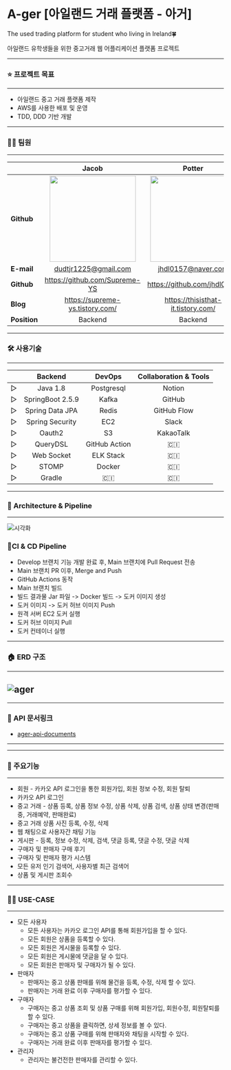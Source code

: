 # A-ger [아일랜드 거래 플랫폼 - 아거]

The used trading platform for student who living in Ireland🍀

아일랜드 유학생들을 위한 중고거래 웹 어플리케이션 플랫폼 프로젝트

------

### ⭐️ 프로젝트 목표

------
- 아일랜드 중고 거래 플랫폼 제작
- AWS를 사용한 배포 및 운영
- TDD, DDD 기반 개발
------
### 🙋‍♂️ 팀원
------

|                | Jacob  | Potter  | Frank | Guguri | Kevin | Rose |
|----------------|:--------------:|:--------------:|:--------------:|:--------------:|:--------------:|:--------------:|
| **Github**     | [<img src="https://avatars.githubusercontent.com/u/46801877?v=4" width="200px;" alt=""/>](https://github.com/Supreme-YS) | [<img src="https://avatars.githubusercontent.com/u/72914519?v=4" width="200px;" alt=""/>](https://github.com/jhdl0157) | [<img src="https://avatars.githubusercontent.com/u/58693617?v=4" width="200px;" alt=""/>](https://github.com/dhkstnaos) | [<img src=https://user-images.githubusercontent.com/72914519/154930806-a8275c1f-1f55-4e36-a4e2-bddd16d7562b.jpeg width="200px;" alt=""/>](https://github.com/dhkstnaos) | [<img src="https://avatars.githubusercontent.com/u/58078994?v=4" width="200px;" alt=""/>](https://github.com/hx2ryu) | [<img src="https://avatars.githubusercontent.com/u/100477604?v=4" width="200px;" alt=""/>](https://github.com/one-rose) |
| **E-mail**     | dudtjr1225@gmail.com | jhdl0157@naver.com | dhkstnaos@gmail.com | ds5anc900@naver.com  | hx2ryu@gmail.com  | junghyun2117@naver.com |
| **Github**     | https://github.com/Supreme-YS  | https://github.com/jhdl0157 | https://github.com/dhkstnaos    |     | https://github.com/hx2ryu | https://github.com/one-rose |
| **Blog**       | https://supreme-ys.tistory.com/ |https://thisisthat-it.tistory.com/ | https://crazy-horse.tistory.com/ |https://limgayeon.imweb.me/ | 🐊 | |
| **Position**   | Backend | Backend | Backend | Designer | Frontend | Frontend |
 

------

### 🛠 사용기술

------
|            | <center>Backend                     | <center>DevOps                      | <center>Collaboration & Tools | 
|----------|:---------------------------:|:---------------------------:|:-------------------------------:| 
| ▷ | Java 1.8 | Postgresql | Notion         |
| ▷ | SpringBoot 2.5.9| Kafka | GitHub       |
| ▷ | Spring Data JPA| Redis | GitHub Flow   |
| ▷ | Spring Security| EC2 | Slack           |
| ▷ | Oauth2| S3 | KakaoTalk                 |
| ▷ | QueryDSL | GitHub Action|  🇨🇮          |
| ▷ | Web Socket | ELK Stack | 🇨🇮             |
| ▷ | STOMP | Docker| 🇨🇮                     |
| ▷ | Gradle | 🇨🇮 | 🇨🇮                        |

------

### 🎊 Architecture & Pipeline

------
![시각화](https://user-images.githubusercontent.com/72914519/154930546-4b8234a1-9010-40c3-9a10-90bd376b0b96.png)
### 🔑**CI & CD Pipeline**
- Develop 브랜치 기능 개발 완료 후, Main 브랜치에 Pull Request 전송
- Main 브랜치 PR 이후, Merge and Push
- GitHub Actions 동작
- Main 브랜치 빌드
- 빌드 결과물 Jar 파일 -> Docker 빌드 -> 도커 이미지 생성
- 도커 이미지 -> 도커 허브 이미지 Push
- 원격 서버 EC2 도커 실행
- 도커 허브 이미지 Pull
- 도커 컨테이너 실행
------
### 🏠 ERD 구조
------
![ager](https://user-images.githubusercontent.com/58693617/154427811-28ddef62-739f-49be-9c4f-0f2f25728108.png)
------

------
### 📖 API 문서링크
 
- [ager-api-documents](https://documenter.getpostman.com/view/16841838/UVeNkN3d)
------
 
------
### 🧰 주요기능
------

- 회원 - 카카오 API 로그인을 통한 회원가입, 회원 정보 수정, 회원 탈퇴
- 카카오 API 로그인
- 중고 거래 - 상품 등록, 상품 정보 수정, 상품 삭제, 상품 검색, 상품 상태 변경(판매중, 거래예약, 판매완료)
- 중고 거래 상품 사진 등록, 수정, 삭제
- 웹 채팅으로 사용자간 채팅 기능
- 게시판 - 등록, 정보 수정, 삭제, 검색, 댓글 등록, 댓글 수정, 댓글 삭제
- 구매자 및 판매자 구매 후기
- 구매자 및 판매자 평가 시스템
- 모든 유저 인기 검색어, 사용자별 최근 검색어
- 상품 및 게시판 조회수

------
### 💁🏻 USE-CASE
------
- 모든 사용자
  - 모든 사용자는 카카오 로그인 API를 통해 회원가입을 할 수 있다.
  - 모든 회원은 상품을 등록할 수 있다.
  - 모든 회원은 게시물을 등록할 수 있다.
  - 모든 회원은 게시물에 댓글을 달 수 있다.
  - 모든 회원은 판매자 및 구매자가 될 수 있다.
- 판매자
  - 판매자는 중고 상품 판매를 위해 물건을 등록, 수정, 삭제 할 수 있다.
  - 판매자는 거래 완료 이후 구매자를 평가할 수 있다.
- 구매자
  - 구매자는 중고 상품 조회 및 상품 구매를 위해 회원가입, 회원수정, 회원탈퇴를 할 수 있다.
  - 구매자는 중고 상품을 클릭하면, 상세 정보를 볼 수 있다.
  - 구매자는 중고 상품 구매를 위해 판매자와 채팅을 시작할 수 있다.
  - 구매자는 거래 완료 이후 판매자를 평가할 수 있다.
- 관리자
  - 관리자는 불건전한 판매자를 관리할 수 있다.
